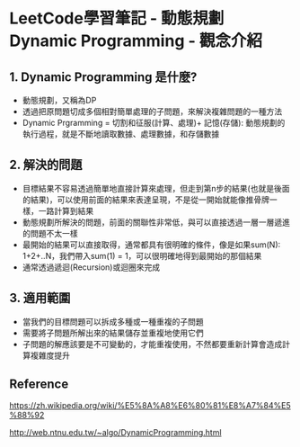 # LeetCode學習筆記 - 動態規劃 Dynamic Programming - 觀念介紹



## 1. Dynamic Programming 是什麼?



+ 動態規劃，又稱為DP
+ 透過把原問題切成多個相對簡單處理的子問題，來解決複雜問題的一種方法
+ Dynamic Prgramming = 切割和征服(計算、處理)+ 記憶(存儲): 動態規劃的執行過程，就是不斷地讀取數據、處理數據，和存儲數據





## 2. 解決的問題



+ 目標結果不容易透過簡單地直接計算來處理，但走到第n步的結果(也就是後面的結果)，可以使用前面的結果來表達呈現，不是從一開始就能像推骨牌一樣，一路計算到結果
+ 動態規劃所解決的問題，前面的關聯性非常低，與可以直接透過一層一層遞進的問題不太一樣
+ 最開始的結果可以直接取得，通常都具有很明確的條件，像是如果sum(N): 1+2+..N，我們帶入sum(1) = 1，可以很明確地得到最開始的那個結果
+ 通常透過遞迴(Recursion)或迴圈來完成



## 3. 適用範圍

+ 當我們的目標問題可以拆成多種或一種重複的子問題
+ 需要將子問題所解出來的結果儲存並重複地使用它們
+ 子問題的解應該要是不可變動的，才能重複使用，不然都要重新計算會造成計算複雜度提升













## Reference

https://zh.wikipedia.org/wiki/%E5%8A%A8%E6%80%81%E8%A7%84%E5%88%92

http://web.ntnu.edu.tw/~algo/DynamicProgramming.html



